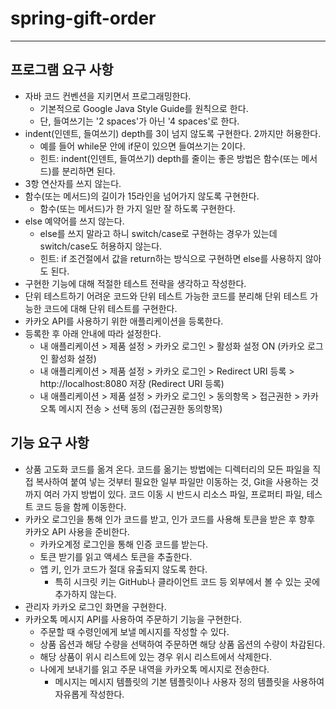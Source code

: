 # spring-gift-order


---
## 프로그램 요구 사항

* 자바 코드 컨벤션을 지키면서 프로그래밍한다.
    * 기본적으로 Google Java Style Guide를 원칙으로 한다.
    * 단, 들여쓰기는 '2 spaces'가 아닌 '4 spaces'로 한다.
* indent(인덴트, 들여쓰기) depth를 3이 넘지 않도록 구현한다. 2까지만 허용한다.
    * 예를 들어 while문 안에 if문이 있으면 들여쓰기는 2이다.
    * 힌트: indent(인덴트, 들여쓰기) depth를 줄이는 좋은 방법은 함수(또는 메서드)를 분리하면 된다.
* 3항 연산자를 쓰지 않는다.
* 함수(또는 메서드)의 길이가 15라인을 넘어가지 않도록 구현한다.
    * 함수(또는 메서드)가 한 가지 일만 잘 하도록 구현한다.
* else 예약어를 쓰지 않는다.
    * else를 쓰지 말라고 하니 switch/case로 구현하는 경우가 있는데 switch/case도 허용하지 않는다.
    * 힌트: if 조건절에서 값을 return하는 방식으로 구현하면 else를 사용하지 않아도 된다.
* 구현한 기능에 대해 적절한 테스트 전략을 생각하고 작성한다.
* 단위 테스트하기 어려운 코드와 단위 테스트 가능한 코드를 분리해 단위 테스트 가능한 코드에 대해 단위 테스트를 구현한다.
* 카카오 API를 사용하기 위한 애플리케이션을 등록한다.
* 등록한 후 아래 안내에 따라 설정한다.
  * 내 애플리케이션 > 제품 설정 > 카카오 로그인 > 활성화 설정 ON (카카오 로그인 활성화 설정)
  * 내 애플리케이션 > 제품 설정 > 카카오 로그인 > Redirect URI 등록 > http://localhost:8080 저장 (Redirect URI 등록)
  * 내 애플리케이션 > 제품 설정 > 카카오 로그인 > 동의항목 > 접근권한 > 카카오톡 메시지 전송 > 선택 동의 (접근권한 동의항목)

## 기능 요구 사항
* 상품 고도화 코드를 옮겨 온다. 코드를 옮기는 방법에는 디렉터리의 모든 파일을 직접 복사하여 붙여 넣는 것부터 필요한 일부 파일만 이동하는 것, Git을 사용하는 것까지 여러 가지 방법이 있다. 코드 이동 시 반드시 리소스 파일, 프로퍼티 파일, 테스트 코드 등을 함께 이동한다.
* 카카오 로그인을 통해 인가 코드를 받고, 인가 코드를 사용해 토큰을 받은 후 향후 카카오 API 사용을 준비한다. 
  * 카카오계정 로그인을 통해 인증 코드를 받는다.
  * 토큰 받기를 읽고 액세스 토큰을 추출한다.
  * 앱 키, 인가 코드가 절대 유출되지 않도록 한다.
    * 특히 시크릿 키는 GitHub나 클라이언트 코드 등 외부에서 볼 수 있는 곳에 추가하지 않는다.
* 관리자 카카오 로그인 화면을 구현한다.
* 카카오톡 메시지 API를 사용하여 주문하기 기능을 구현한다.
  * 주문할 때 수령인에게 보낼 메시지를 작성할 수 있다.
  * 상품 옵션과 해당 수량을 선택하여 주문하면 해당 상품 옵션의 수량이 차감된다.
  * 해당 상품이 위시 리스트에 있는 경우 위시 리스트에서 삭제한다.
  * 나에게 보내기를 읽고 주문 내역을 카카오톡 메시지로 전송한다.
    * 메시지는 메시지 템플릿의 기본 템플릿이나 사용자 정의 템플릿을 사용하여 자유롭게 작성한다.
